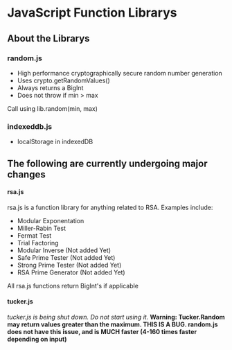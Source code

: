 # JavaScript Function Librarys

## About the Librarys

### random.js
- High performance cryptographically secure random number generation
- Uses crypto.getRandomValues()
- Always returns a BigInt
- Does not throw if min > max

Call using lib.random(min, max) 


### indexeddb.js
- localStorage in indexedDB






## The following are currently undergoing major changes

#### rsa.js
rsa.js is a function library for anything related to RSA. Examples include:
- Modular Exponentation
- Miller-Rabin Test
- Fermat Test
- Trial Factoring
- Modular Inverse (Not added Yet)
- Safe Prime Tester (Not added Yet)
- Strong Prime Tester (Not added Yet)
- RSA Prime Generator (Not added Yet)

All rsa.js functions return BigInt's if applicable



#### tucker.js
*tucker.js is being shut down. Do not start using it.*
**Warning: Tucker.Random may return values greater than the maximum. THIS IS A BUG. random.js does not have this issue, and is MUCH faster (4-160 times faster depending on input)**
